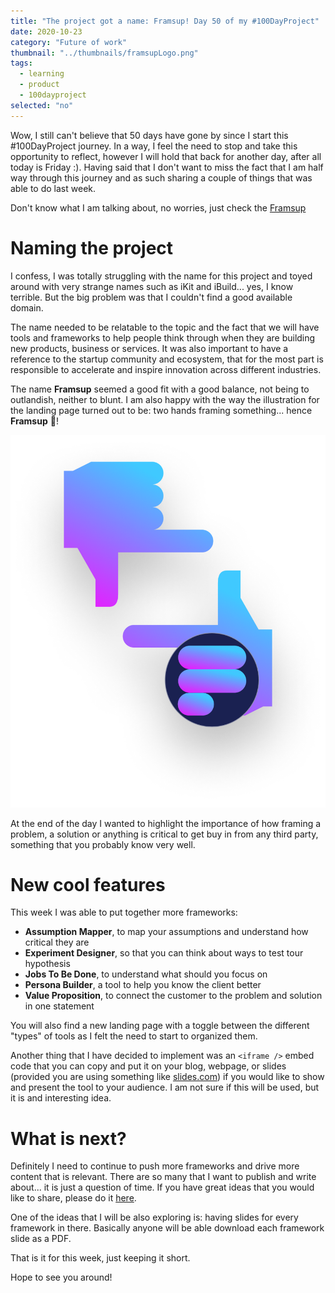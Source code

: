 ```yaml
---
title: "The project got a name: Framsup! Day 50 of my #100DayProject"
date: 2020-10-23
category: "Future of work"
thumbnail: "../thumbnails/framsupLogo.png"
tags:
  - learning
  - product
  - 100dayproject
selected: "no"
---
```


Wow, I still can't believe that 50 days have gone by since I start this #100DayProject journey. In a way, I feel the need to stop and take this opportunity to reflect, however I will hold that back for another day, after all today is Friday :). Having said that I don't want to miss the fact that I am half way through this journey and as such sharing a couple of things that was able to do last week.

Don't know what I am talking about, no worries, just check the [Framsup](https://www.framsup.com/)

# Naming the project

I confess, I was totally struggling with the name for this project and toyed around with very strange names such as iKit and iBuild... yes, I know terrible. But the big problem was that I couldn't find a good available domain. 

The name needed to be relatable to the topic and the fact that we will have tools and frameworks to help people think through when they are building new products, business or services. It was also important to have a reference to the startup community and ecosystem, that for the most part is responsible to accelerate and inspire innovation across different industries. 

The name **Framsup** seemed a good fit with a good balance, not being to outlandish, neither to blunt. I am also happy with the way the illustration for the landing page turned out to be: two hands framing something... hence **Framsup** 🤣!

![illustration](../images/framsupIlustration.png)
 
At the end of the day I wanted to highlight the importance of how framing a problem, a solution or anything is critical to get buy in from any third party, something that you probably know very well.   

# New cool features

This week I was able to put together more frameworks: 
- **Assumption Mapper**, to map your assumptions and understand how critical they are
- **Experiment Designer**, so that you can think about ways to test tour hypothesis
- **Jobs To Be Done**, to understand what should you focus on
- **Persona Builder**, a tool to help you know the client better
- **Value Proposition**, to connect the customer to the problem and solution in one statement

You will also find a new landing page with a toggle between the different "types" of tools as I felt the need to start to organized them. 

Another thing that I have decided to implement was an `<iframe />` embed code that you can copy and put it on your blog, webpage, or slides (provided you are using something like [slides.com](https://slides.com/)) if you would like to show and present the tool to your audience. I am not sure if this will be used, but it is and interesting idea. 

# What is next? 

Definitely I need to continue to push more frameworks and drive more content that is relevant. There are so many that I want to publish and write about... it is just a question of time. If you have great ideas that you would like to share, please do it [here](https://forms.gle/zDusbRKxRuLwJDdP7). 

One of the ideas that I will be also exploring is: having slides for every framework in there. Basically anyone will be able download each framework slide as a PDF.

That is it for this week, just keeping it short. 

Hope to see you around!